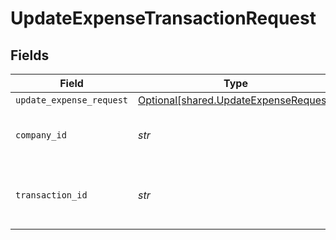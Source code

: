 # UpdateExpenseTransactionRequest


## Fields

| Field                                                                                | Type                                                                                 | Required                                                                             | Description                                                                          | Example                                                                              |
| ------------------------------------------------------------------------------------ | ------------------------------------------------------------------------------------ | ------------------------------------------------------------------------------------ | ------------------------------------------------------------------------------------ | ------------------------------------------------------------------------------------ |
| `update_expense_request`                                                             | [Optional[shared.UpdateExpenseRequest]](../../models/shared/updateexpenserequest.md) | :heavy_minus_sign:                                                                   | N/A                                                                                  |                                                                                      |
| `company_id`                                                                         | *str*                                                                                | :heavy_check_mark:                                                                   | Unique identifier for a company.                                                     | 8a210b68-6988-11ed-a1eb-0242ac120002                                                 |
| `transaction_id`                                                                     | *str*                                                                                | :heavy_check_mark:                                                                   | The unique identifier for your SMB's transaction.                                    | 336694d8-2dca-4cb5-a28d-3ccb83e55eee                                                 |